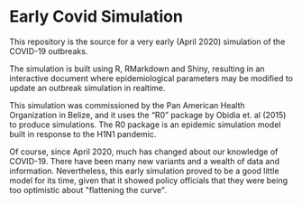 # Early Covid Simulation
This repository is the source for a very early (April 2020) simulation of the COVID-19 outbreaks. 

The simulation is built using R, RMarkdown and Shiny, resulting in an interactive document where epidemiological parameters may be modified to update an outbreak simulation in realtime.

This simulation was commissioned by the Pan American Health Organization in Belize, and it uses the “R0” package by Obidia et. al (2015) to produce simulations. The R0 package is an epidemic simulation model built in response to the H1N1 pandemic. 

Of course, since April 2020, much has changed about our knowledge of COVID-19. There have been many new variants and a wealth of data and information. Nevertheless, this early simulation proved to be a good little model for its time, given that it showed policy officials that they were being too optimistic about "flattening the curve". 
